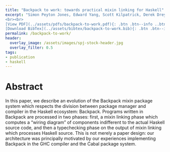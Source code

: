 ```yaml
---
title: "Backpack to work: towards practical mixin linking for Haskell"
excerpt: "Simon Peyton Jones, Edward Yang, Scott Kilpatrick, Derek Dreyer <br><br> In submission
<br><br>
[View PDF](../assets/pdfs/backpack-to-work.pdf){: .btn .btn--info ..btn--large}
[Download BibTex](../assets/bibtex/backpack-to-work.bib){: .btn .btn--info ..btn--large}"
permalink: /backpack-to-work/
header:
  overlay_image: /assets/images/spj-stock-header.jpg
  overlay_filter: 0.5
tags:
- publication
- haskell
---
```


# Abstract
In this paper, we describe an evolution of the Backpack mixin package system which respects the division between package manager and compiler in the Haskell ecosystem: Backpack. Programs written in Backpack are processed in two phases: first, a mixin linking phase which computes a “wiring diagram” of components indifferent to the actual Haskell source code, and then a typechecking phase on the output of mixin linking which processes Haskell source. This is not merely a paper design: our architecture was principally motivated by our experiences implementing Backpack in the GHC compiler and the Cabal package system.
